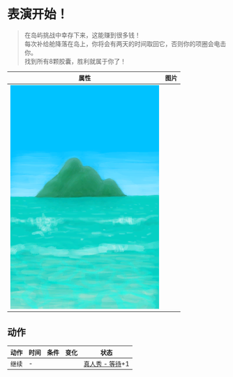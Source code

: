 # 表演开始！  
> 在岛屿挑战中幸存下来，这能赚到很多钱！<br>每次补给舱降落在岛上，你将会有两天的时间取回它，否则你的项圈会电击你。<br>找到所有8颗胶囊，胜利就属于你了！  
  
  属性  |   图片   
 ----  |  ----:   
   |  ![](Sprite/BigIsland.png)   
  
## 动作  
动作  |  时间  |  条件  |  变化  |  状态  
----  |  ----  |  ----  |  ----  |  ----  
继续<br>  |  -  |    |    |  [真人秀 - 等待](TV_CounterWait.md)+1  
